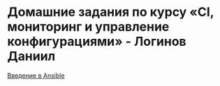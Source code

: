 # Домашние задания по курсу «CI, мониторинг и управление конфигурациями» - Логинов Даниил

[Введение в Ansible](https://github.com/Loginochka/ansible-hw/blob/main//h-1/README.md)
